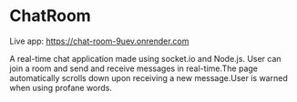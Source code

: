 # ChatRoom
Live app: https://chat-room-9uev.onrender.com

A real-time chat application made using socket.io and Node.js. User can join a room and send and receive messages in real-time.The page automatically scrolls down upon receiving a new message.User is warned when using profane words.

